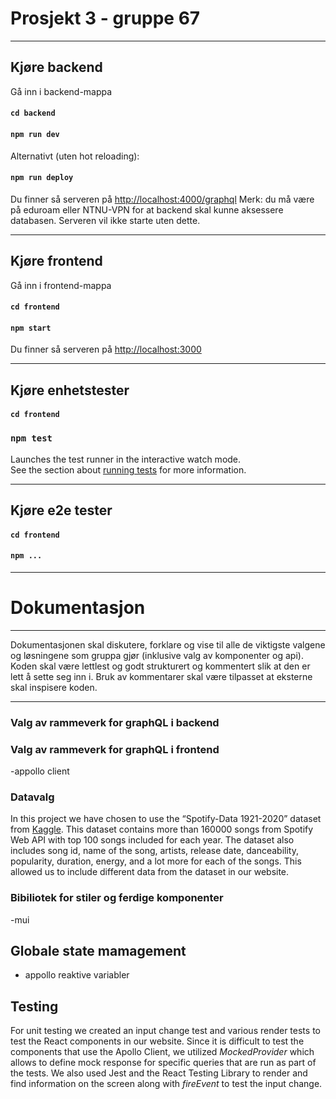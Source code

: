 # Prosjekt 3 - gruppe 67

___
## Kjøre backend

Gå inn i backend-mappa
#### `cd backend`
#### `npm run dev`
Alternativt (uten hot reloading):
#### `npm run deploy`
Du finner så serveren på [http://localhost:4000/graphql](http://localhost:4000/graphql/)
Merk: du må være på eduroam eller NTNU-VPN for at backend skal kunne aksessere databasen. Serveren vil ikke starte uten dette.
___
## Kjøre frontend 

Gå inn i frontend-mappa
#### `cd frontend`
#### `npm start`
Du finner så serveren på [http://localhost:3000](http://localhost:3000)
___

## Kjøre enhetstester

#### `cd frontend`
### `npm test`

Launches the test runner in the interactive watch mode.\
See the section about [running tests](https://facebook.github.io/create-react-app/docs/running-tests) for more information.
___
## Kjøre e2e tester
#### `cd frontend`
#### `npm ...`
___
# Dokumentasjon
___
Dokumentasjonen skal diskutere, forklare og vise til alle de viktigste valgene og løsningene som gruppa gjør (inklusive valg av komponenter og api).
Koden skal være lettlest og godt strukturert og kommentert slik at den er lett å sette seg inn i. Bruk av kommentarer skal være tilpasset at eksterne skal inspisere koden.
___
### Valg av rammeverk for graphQL i backend

### Valg av rammeverk for graphQL i frontend
-appollo client

### Datavalg
In this project we have chosen to use the “Spotify-Data 1921-2020” dataset from [Kaggle](https://www.kaggle.com/datasets/ektanegi/spotifydata-19212020). This dataset contains more than 160000 songs from Spotify Web API with top 100 songs included for each year. The dataset also includes song id, name of the song, artists, release date, danceability, popularity, duration, energy, and a lot more for each of the songs. This allowed us to include different data from the dataset in our website.

### Bibiliotek for stiler og ferdige komponenter
-mui

## Globale state mamagement
- appollo reaktive variabler
  
## Testing
For unit testing we created an input change test and various render tests to test the React components in our website. Since it is difficult to test the components that use the Apollo Client, we utilized *MockedProvider* which allows to define mock response for specific queries that are run as part of the tests. We also used Jest and the React Testing Library to render and find information on the screen along with *fireEvent* to test the input change.